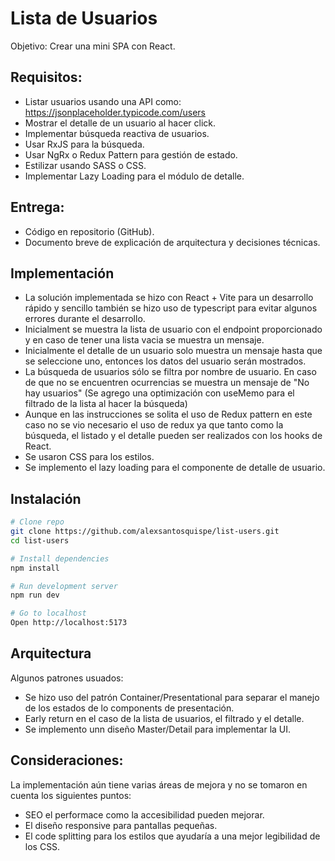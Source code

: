 # Lista de Usuarios

Objetivo: Crear una mini SPA con React.

## Requisitos:

- Listar usuarios usando una API como: https://jsonplaceholder.typicode.com/users
- Mostrar el detalle de un usuario al hacer click.
- Implementar búsqueda reactiva de usuarios.
- Usar RxJS para la búsqueda.
- Usar NgRx o Redux Pattern para gestión de estado.
- Estilizar usando SASS o CSS.
- Implementar Lazy Loading para el módulo de detalle.

## Entrega:

- Código en repositorio (GitHub).
- Documento breve de explicación de arquitectura y decisiones técnicas.

## Implementación

- La solución implementada se hizo con React + Vite para un desarrollo rápido y sencillo
  también se hizo uso de typescript para evitar algunos errores durante el desarrollo.
- Inicialment se muestra la lista de usuario con el endpoint proporcionado y en caso de tener una lista vacia se muestra un mensaje.
- Inicialmente el detalle de un usuario solo muestra un mensaje hasta que se seleccione uno, entonces los datos del usuario serán mostrados.
- La búsqueda de usuarios sólo se filtra por nombre de usuario. En caso de que no se encuentren ocurrencias se muestra un mensaje de "No hay usuarios" (Se agrego una optimización con useMemo para el filtrado de la lista al hacer la búsqueda)
- Aunque en las instrucciones se solita el uso de Redux pattern en este caso no se vio necesario el uso de redux ya que tanto como la búsqueda, el listado y el detalle pueden ser realizados con los hooks de React.
- Se usaron CSS para los estilos.
- Se implemento el lazy loading para el componente de detalle de usuario.

## Instalación

```bash
# Clone repo
git clone https://github.com/alexsantosquispe/list-users.git
cd list-users

# Install dependencies
npm install

# Run development server
npm run dev

# Go to localhost
Open http://localhost:5173
```

## Arquitectura

Algunos patrones usuados:

- Se hizo uso del patrón Container/Presentational para separar el manejo de los estados de lo components de presentación.
- Early return en el caso de la lista de usuarios, el filtrado y el detalle.
- Se implemento unn diseño Master/Detail para implementar la UI.

## Consideraciones:

La implementación aún tiene varias áreas de mejora y no se tomaron en cuenta los siguientes puntos:

- SEO el performace como la accesibilidad pueden mejorar.
- El diseño responsive para pantallas pequeñas.
- El code splitting para los estilos que ayudaría a una mejor legibilidad de los CSS.

